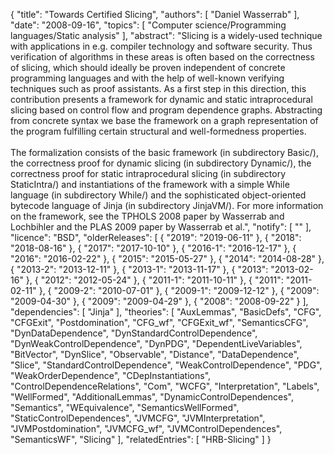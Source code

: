 {
    "title": "Towards Certified Slicing",
    "authors": [
        "Daniel Wasserrab"
    ],
    "date": "2008-09-16",
    "topics": [
        "Computer science/Programming languages/Static analysis"
    ],
    "abstract": "Slicing is a widely-used technique with applications in e.g. compiler technology and software security. Thus verification of algorithms in these areas is often based on the correctness of slicing, which should ideally be proven independent of concrete programming languages and with the help of well-known verifying techniques such as proof assistants. As a first step in this direction, this contribution presents a framework for dynamic and static intraprocedural slicing based on control flow and program dependence graphs. Abstracting from concrete syntax we base the framework on a graph representation of the program fulfilling certain structural and well-formedness properties.<br><br>The formalization consists of the basic framework (in subdirectory Basic/), the correctness proof for dynamic slicing (in subdirectory Dynamic/), the correctness proof for static intraprocedural slicing (in subdirectory StaticIntra/) and instantiations of the framework with a simple While language (in subdirectory While/) and the sophisticated object-oriented bytecode language of Jinja (in subdirectory JinjaVM/). For more information on the framework, see the TPHOLS 2008 paper by Wasserrab and Lochbihler and the PLAS 2009 paper by Wasserrab et al.",
    "notify": [
        ""
    ],
    "licence": "BSD",
    "olderReleases": [
        {
            "2019": "2019-06-11"
        },
        {
            "2018": "2018-08-16"
        },
        {
            "2017": "2017-10-10"
        },
        {
            "2016-1": "2016-12-17"
        },
        {
            "2016": "2016-02-22"
        },
        {
            "2015": "2015-05-27"
        },
        {
            "2014": "2014-08-28"
        },
        {
            "2013-2": "2013-12-11"
        },
        {
            "2013-1": "2013-11-17"
        },
        {
            "2013": "2013-02-16"
        },
        {
            "2012": "2012-05-24"
        },
        {
            "2011-1": "2011-10-11"
        },
        {
            "2011": "2011-02-11"
        },
        {
            "2009-2": "2010-07-01"
        },
        {
            "2009-1": "2009-12-12"
        },
        {
            "2009": "2009-04-30"
        },
        {
            "2009": "2009-04-29"
        },
        {
            "2008": "2008-09-22"
        }
    ],
    "dependencies": [
        "Jinja"
    ],
    "theories": [
        "AuxLemmas",
        "BasicDefs",
        "CFG",
        "CFGExit",
        "Postdomination",
        "CFG_wf",
        "CFGExit_wf",
        "SemanticsCFG",
        "DynDataDependence",
        "DynStandardControlDependence",
        "DynWeakControlDependence",
        "DynPDG",
        "DependentLiveVariables",
        "BitVector",
        "DynSlice",
        "Observable",
        "Distance",
        "DataDependence",
        "Slice",
        "StandardControlDependence",
        "WeakControlDependence",
        "PDG",
        "WeakOrderDependence",
        "CDepInstantiations",
        "ControlDependenceRelations",
        "Com",
        "WCFG",
        "Interpretation",
        "Labels",
        "WellFormed",
        "AdditionalLemmas",
        "DynamicControlDependences",
        "Semantics",
        "WEquivalence",
        "SemanticsWellFormed",
        "StaticControlDependences",
        "JVMCFG",
        "JVMInterpretation",
        "JVMPostdomination",
        "JVMCFG_wf",
        "JVMControlDependences",
        "SemanticsWF",
        "Slicing"
    ],
    "relatedEntries": [
        "HRB-Slicing"
    ]
}